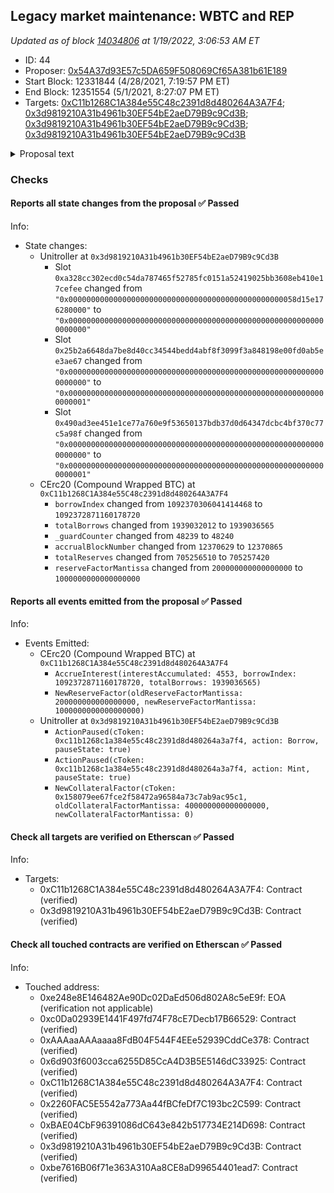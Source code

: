 ## Legacy market maintenance: WBTC and REP

_Updated as of block [14034806](https://etherscan.io/block/14034806) at 1/19/2022, 3:06:53 AM ET_

- ID: 44
- Proposer: [0x54A37d93E57c5DA659F508069Cf65A381b61E189](https://etherscan.io/address/0x54A37d93E57c5DA659F508069Cf65A381b61E189)
- Start Block: 12331844 (4/28/2021, 7:19:57 PM ET)
- End Block: 12351554 (5/1/2021, 8:27:07 PM ET)
- Targets: [0xC11b1268C1A384e55C48c2391d8d480264A3A7F4](https://etherscan.io/address/0xC11b1268C1A384e55C48c2391d8d480264A3A7F4#code); [0x3d9819210A31b4961b30EF54bE2aeD79B9c9Cd3B](https://etherscan.io/address/0x3d9819210A31b4961b30EF54bE2aeD79B9c9Cd3B#code); [0x3d9819210A31b4961b30EF54bE2aeD79B9c9Cd3B](https://etherscan.io/address/0x3d9819210A31b4961b30EF54bE2aeD79B9c9Cd3B#code); [0x3d9819210A31b4961b30EF54bE2aeD79B9c9Cd3B](https://etherscan.io/address/0x3d9819210A31b4961b30EF54bE2aeD79B9c9Cd3B#code)

<details>
  <summary>Proposal text</summary>

> # Legacy market maintenance: WBTC and REP
> In [Proposal 41](https://compound.finance/governance/proposals/41), we began the process to migrate WBTC to a modern upgradable cToken contract.
> 
> The new WBTC cToken has become widely adopted, with $2.2B supplied.
> 
> This proposal continues the deprecation process for the legacy WBTC market, following the process established for SAI and REP.
> 
> The Reserve Factor for the legacy asset will be raised to 100%, which removes the supply interest rate, and supplying and borrowing (new usage) will be disabled. The legacy WBTC cToken will still be effective collateral, and existing users will not be liquidated or materially impacted.
> 
> Finally, the proposal completes the deprecation of REP, by lowering its collateral factor to 0%, nine months after [Proposal 17](https://compound.finance/governance/proposals/17) disabled new usage of the asset.
> 
> [Discussion](https://www.comp.xyz/t/legacy-market-migration-wbtc/1333)
</details>

### Checks
#### Reports all state changes from the proposal ✅ Passed
  




Info:
- State changes:
    - Unitroller at `0x3d9819210A31b4961b30EF54bE2aeD79B9c9Cd3B`
        - Slot `0xa328cc302ecd0c54da787465f52785fc0151a52419025bb3608eb410e17cefee` changed from `"0x000000000000000000000000000000000000000000000000058d15e176280000"` to `"0x0000000000000000000000000000000000000000000000000000000000000000"`
        - Slot `0x25b2a6648da7be8d40cc34544bedd4abf8f3099f3a848198e00fd0ab5ee3ae67` changed from `"0x0000000000000000000000000000000000000000000000000000000000000000"` to `"0x0000000000000000000000000000000000000000000000000000000000000001"`
        - Slot `0x490ad3ee451e1ce77a760e9f53650137bdb37d0d64347dcbc4bf370c77c5a98f` changed from `"0x0000000000000000000000000000000000000000000000000000000000000000"` to `"0x0000000000000000000000000000000000000000000000000000000000000001"`
    - CErc20 (Compound Wrapped BTC) at `0xC11b1268C1A384e55C48c2391d8d480264A3A7F4`
        - `borrowIndex` changed from `1092370306041414468` to `1092372871160178720`
        - `totalBorrows` changed from `1939032012` to `1939036565`
        - `_guardCounter` changed from `48239` to `48240`
        - `accrualBlockNumber` changed from `12370629` to `12370865`
        - `totalReserves` changed from `705256510` to `705257420`
        - `reserveFactorMantissa` changed from `200000000000000000` to `1000000000000000000`

#### Reports all events emitted from the proposal ✅ Passed
  




Info:
- Events Emitted:
    - CErc20 (Compound Wrapped BTC) at `0xC11b1268C1A384e55C48c2391d8d480264A3A7F4`
        - `AccrueInterest(interestAccumulated: 4553, borrowIndex: 1092372871160178720, totalBorrows: 1939036565)`
        - `NewReserveFactor(oldReserveFactorMantissa: 200000000000000000, newReserveFactorMantissa: 1000000000000000000)`
    - Unitroller at `0x3d9819210A31b4961b30EF54bE2aeD79B9c9Cd3B`
        - `ActionPaused(cToken: 0xc11b1268c1a384e55c48c2391d8d480264a3a7f4, action: Borrow, pauseState: true)`
        - `ActionPaused(cToken: 0xc11b1268c1a384e55c48c2391d8d480264a3a7f4, action: Mint, pauseState: true)`
        - `NewCollateralFactor(cToken: 0x158079ee67fce2f58472a96584a73c7ab9ac95c1, oldCollateralFactorMantissa: 400000000000000000, newCollateralFactorMantissa: 0)`

#### Check all targets are verified on Etherscan ✅ Passed
  




Info:
- Targets:
    - 0xC11b1268C1A384e55C48c2391d8d480264A3A7F4: Contract (verified)
    - 0x3d9819210A31b4961b30EF54bE2aeD79B9c9Cd3B: Contract (verified)

#### Check all touched contracts are verified on Etherscan ✅ Passed
  




Info:
- Touched address:
    - 0xe248e8E146482Ae90Dc02DaEd506d802A8c5eE9f: EOA (verification not applicable)
    - 0xc0Da02939E1441F497fd74F78cE7Decb17B66529: Contract (verified)
    - 0xAAAaaAAAaaaa8FdB04F544F4EEe52939CddCe378: Contract (verified)
    - 0x6d903f6003cca6255D85CcA4D3B5E5146dC33925: Contract (verified)
    - 0xC11b1268C1A384e55C48c2391d8d480264A3A7F4: Contract (verified)
    - 0x2260FAC5E5542a773Aa44fBCfeDf7C193bc2C599: Contract (verified)
    - 0xBAE04CbF96391086dC643e842b517734E214D698: Contract (verified)
    - 0x3d9819210A31b4961b30EF54bE2aeD79B9c9Cd3B: Contract (verified)
    - 0xbe7616B06f71e363A310Aa8CE8aD99654401ead7: Contract (verified)
